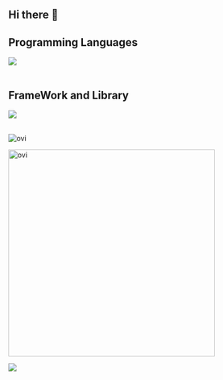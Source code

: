 ## Hi there 👋

## Programming Languages
<img src="https://skillicons.dev/icons?i=php,js,ts" /> <br /><br />
## FrameWork and Library
<img src="https://skillicons.dev/icons?i=react,next,nodejs,express,laravel," /> <br /><br />

<img src="https://github-readme-stats.vercel.app/api/top-langs?username=sousuke-code&show_icons=true&locale=en&layout=compact&theme=chartreuse-dark" alt="ovi" /></p>

<img src="https://github-readme-stats.vercel.app/api?username=sousuke-code&show_icons=true&locale=en&theme=chartreuse-dark" alt="ovi" width="410" /></p>


<img src="https://github-profile-trophy.vercel.app/?username=sousuke-code&theme=juicyfresh&no-bg=true" />
